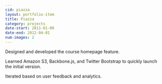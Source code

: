 ```yaml
---
cid: piazza
layout: portfolio-item
title: Piazza
category: projects
date-start: 2011-01-09
date-end: 2012-04-01
num-images: 2
---
```


Designed and developed the course homepage feature.

Learned Amazon S3, Backbone.js, and Twitter Bootstrap to quickly launch the initial version.

Iterated based on user feedback and analytics.
